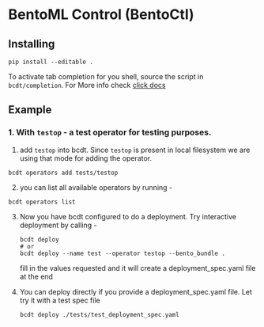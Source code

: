 # BentoML Control (BentoCtl)


## Installing

`pip install --editable .`

To activate tab completion for you shell, source the script in
`bcdt/completion`. For More info check [click docs](https://click.palletsprojects.com/en/8.0.x/shell-completion/)


## Example

### 1. With `testop` - a test operator for testing purposes.

1. add `testop` into bcdt. Since `testop` is present in local filesystem we are
   using that mode for adding the operator.

  ```
  bcdt operators add tests/testop
  ```

  2. you can list all available operators by running -
  ```
  bcdt operators list
  ```

  3. Now you have bcdt configured to do a deployment. Try interactive deployment
     by calling - 
     
     ```
     bcdt deploy
     # or
     bcdt deploy --name test --operator testop --bento_bundle .
     ```

     fill in the values requested and it will create a deployment_spec.yaml file
     at the end


  4. You can deploy directly if you provide a deployment_spec.yaml file. Let try
     it with a test spec file

     ```
     bcdt deploy ./tests/test_deployment_spec.yaml
     ```
